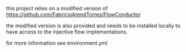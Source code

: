 
this project relies on a modified version of https://github.com/FabricioArendTorres/FlowConductor

the modified version is also provided and needs to be installed locally to have access to the injective flow implementations.

for more information see environment.yml
